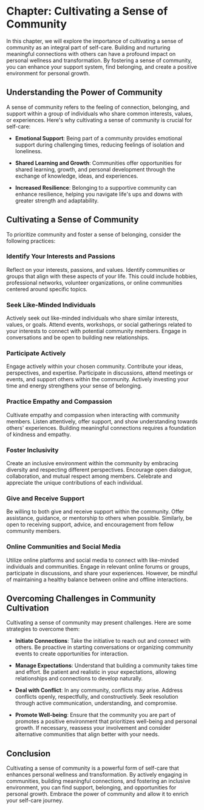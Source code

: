 Chapter: Cultivating a Sense of Community
=========================================

In this chapter, we will explore the importance of cultivating a sense of community as an integral part of self-care. Building and nurturing meaningful connections with others can have a profound impact on personal wellness and transformation. By fostering a sense of community, you can enhance your support system, find belonging, and create a positive environment for personal growth.

Understanding the Power of Community
------------------------------------

A sense of community refers to the feeling of connection, belonging, and support within a group of individuals who share common interests, values, or experiences. Here's why cultivating a sense of community is crucial for self-care:

* **Emotional Support**: Being part of a community provides emotional support during challenging times, reducing feelings of isolation and loneliness.

* **Shared Learning and Growth**: Communities offer opportunities for shared learning, growth, and personal development through the exchange of knowledge, ideas, and experiences.

* **Increased Resilience**: Belonging to a supportive community can enhance resilience, helping you navigate life's ups and downs with greater strength and adaptability.

Cultivating a Sense of Community
--------------------------------

To prioritize community and foster a sense of belonging, consider the following practices:

### Identify Your Interests and Passions

Reflect on your interests, passions, and values. Identify communities or groups that align with these aspects of your life. This could include hobbies, professional networks, volunteer organizations, or online communities centered around specific topics.

### Seek Like-Minded Individuals

Actively seek out like-minded individuals who share similar interests, values, or goals. Attend events, workshops, or social gatherings related to your interests to connect with potential community members. Engage in conversations and be open to building new relationships.

### Participate Actively

Engage actively within your chosen community. Contribute your ideas, perspectives, and expertise. Participate in discussions, attend meetings or events, and support others within the community. Actively investing your time and energy strengthens your sense of belonging.

### Practice Empathy and Compassion

Cultivate empathy and compassion when interacting with community members. Listen attentively, offer support, and show understanding towards others' experiences. Building meaningful connections requires a foundation of kindness and empathy.

### Foster Inclusivity

Create an inclusive environment within the community by embracing diversity and respecting different perspectives. Encourage open dialogue, collaboration, and mutual respect among members. Celebrate and appreciate the unique contributions of each individual.

### Give and Receive Support

Be willing to both give and receive support within the community. Offer assistance, guidance, or mentorship to others when possible. Similarly, be open to receiving support, advice, and encouragement from fellow community members.

### Online Communities and Social Media

Utilize online platforms and social media to connect with like-minded individuals and communities. Engage in relevant online forums or groups, participate in discussions, and share your experiences. However, be mindful of maintaining a healthy balance between online and offline interactions.

Overcoming Challenges in Community Cultivation
----------------------------------------------

Cultivating a sense of community may present challenges. Here are some strategies to overcome them:

* **Initiate Connections**: Take the initiative to reach out and connect with others. Be proactive in starting conversations or organizing community events to create opportunities for interaction.

* **Manage Expectations**: Understand that building a community takes time and effort. Be patient and realistic in your expectations, allowing relationships and connections to develop naturally.

* **Deal with Conflict**: In any community, conflicts may arise. Address conflicts openly, respectfully, and constructively. Seek resolution through active communication, understanding, and compromise.

* **Promote Well-being**: Ensure that the community you are part of promotes a positive environment that prioritizes well-being and personal growth. If necessary, reassess your involvement and consider alternative communities that align better with your needs.

Conclusion
----------

Cultivating a sense of community is a powerful form of self-care that enhances personal wellness and transformation. By actively engaging in communities, building meaningful connections, and fostering an inclusive environment, you can find support, belonging, and opportunities for personal growth. Embrace the power of community and allow it to enrich your self-care journey.

